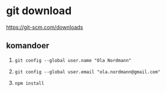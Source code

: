 # git download
https://git-scm.com/downloads

## komandoer 
1. ``` git config --global user.name "Ola Nordmann" ```

2. ``` git config --global user.email "ola.nordmann@gmail.com" ```

3. ``` npm install ```